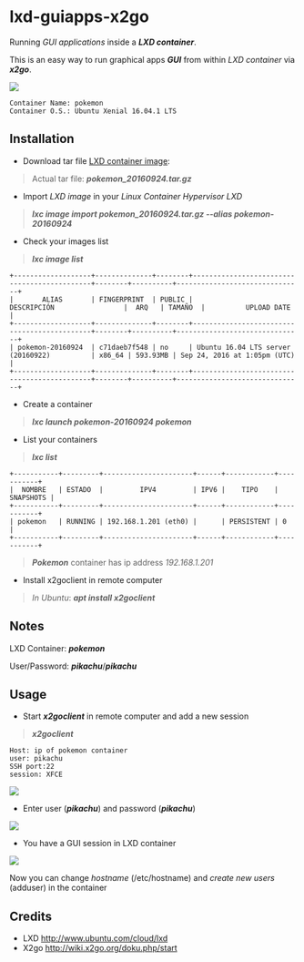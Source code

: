 # lxd-guiapps-x2go
Running *GUI applications* inside a ***LXD container***.

This is an easy way to run graphical apps ***GUI***  from within *LXD container* via ***x2go***.

![](http://www.delegacionprovincial.com/mediawiki/upload_files/lxd_images/images/lxd_x2go_scenario.png)

```
Container Name: pokemon
Container O.S.: Ubuntu Xenial 16.04.1 LTS
```

## Installation

- Download tar file  [LXD container image](http://www.delegacionprovincial.com/mediawiki/upload_files/lxd_images/pokemon_20160924.tar.gz):

>Actual tar file: ***pokemon_20160924.tar.gz***

- Import *LXD image* in your *Linux Container Hypervisor LXD* 

>***lxc image import pokemon_20160924.tar.gz --alias pokemon-20160924***

- Check your images list 
 
>***lxc image list***

```
+-------------------+--------------+--------+---------------------------------------------+--------+----------+-------------------------------+
|       ALIAS       | FINGERPRINT  | PUBLIC |                DESCRIPCIÓN                 |  ARQ   | TAMAÑO  |          UPLOAD DATE          |
+-------------------+--------------+--------+---------------------------------------------+--------+----------+-------------------------------+
| pokemon-20160924  | c71daeb7f548 | no     | Ubuntu 16.04 LTS server (20160922)          | x86_64 | 593.93MB | Sep 24, 2016 at 1:05pm (UTC)  |
+-------------------+--------------+--------+---------------------------------------------+--------+----------+-------------------------------+
```

- Create a container

> ***lxc launch pokemon-20160924 pokemon***

- List your containers

> ***lxc list***
```
+-----------+---------+----------------------+------+------------+-----------+
|  NOMBRE   | ESTADO  |         IPV4         | IPV6 |    TIPO    | SNAPSHOTS |
+-----------+---------+----------------------+------+------------+-----------+
| pokemon   | RUNNING | 192.168.1.201 (eth0) |      | PERSISTENT | 0         |
+-----------+---------+----------------------+------+------------+-----------+
```

> ***Pokemon*** container has ip address *192.168.1.201*

- Install x2goclient in remote computer

>*In Ubuntu*: ***apt install x2goclient***

## Notes

LXD Container: ***pokemon***

User/Password: ***pikachu***/***pikachu***

## Usage

- Start ***x2goclient*** in remote computer and add a new session

>***x2goclient***

```
Host: ip of pokemon container
user: pikachu
SSH port:22
session: XFCE
```
![](http://www.delegacionprovincial.com/mediawiki/upload_files/lxd_images/images/lxd_x2go_session.png)

- Enter user (***pikachu***) and password (***pikachu***)

![](http://www.delegacionprovincial.com/mediawiki/upload_files/lxd_images/images/lxd_x2go_login.png)

- You have a GUI session in LXD container

![](http://www.delegacionprovincial.com/mediawiki/upload_files/lxd_images/images/lxd_x2go_panel.png)

Now you can change *hostname* (/etc/hostname) and *create new users* (adduser) in the container

## Credits
- LXD http://www.ubuntu.com/cloud/lxd
- X2go http://wiki.x2go.org/doku.php/start

